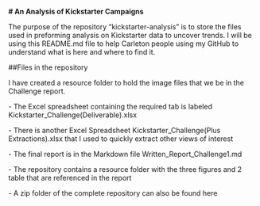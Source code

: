 **# An Analysis of Kickstarter Campaigns**

The purpose of the repository “kickstarter-analysis” is to store the files used in preforming analysis on Kickstarter data to uncover trends.  I will be using this README.md file to help Carleton people using my GitHub to understand what is here and where to find it.

 

##Files in the repository

I have created a resource folder to hold the image files that we be in the Challenge report.

\- The Excel spreadsheet containing the required tab is labeled Kickstarter_Challenge(Deliverable).xlsx

\- There is another Excel Spreadsheet Kickstarter_Challenge(Plus Extractions).xlsx that I used to quickly extract other views of interest

\- The final report is in the Markdown file Written_Report_Challenge1.md

\- The repository contains a resource folder with the three figures and 2 table that are referenced in the report

\- A zip folder of the complete repository can also be found here